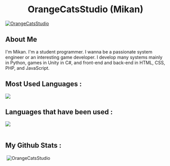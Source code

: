 <h1 align="center">OrangeCatsStudio (Mikan)</h1>

<a href="https://github.com/OrangeCatsStudio/OrangeCatsStudio/">
    <img src="https://komarev.com/ghpvc/?username=OrangeCatsStudio" alt="OrangeCatsStudio" />
</a>

## About Me
I'm Mikan. I'm a student programmer. I wanna be a passionate system engineer or an interesting game developer. I develop many systems mainly in Python, games in Unity in C#, and front-end and back-end in HTML, CSS, PHP, and JavaScript.

## Most Used Languages :

![](https://github-readme-stats-seven-gray.vercel.app/api/top-langs?username=OrangeCatsStudio&show_icons=true&locale=en&layout=compact&theme=transparent&count_private=true)

## Languages that have been used :

<img src="https://skillicons.dev/icons?i=html,css,js,python,php,cs,cpp" /> <br /><br />

## My Github Stats :

<p>&nbsp;<img align="center" src="https://github-readme-stats-seven-gray.vercel.app/api?username=OrangeCatsStudio&show_icons=true&locale=en&theme=transparent&count_private=true" alt="OrangeCatsStudio" /></p>
